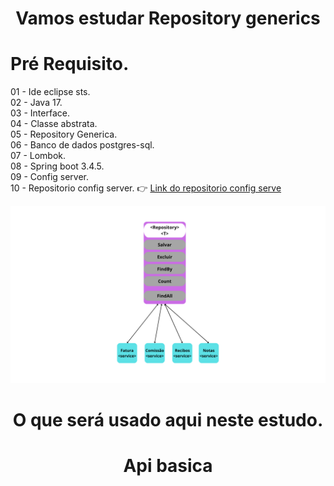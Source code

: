 <h1 align="center"> 
  Vamos estudar Repository generics
</h1>

# Pré Requisito.

01 - Ide eclipse sts.<br>
02 - Java 17.<br>
03 - Interface.<br>
04 - Classe abstrata.<br>
05 - Repository Generica.<br>
06 - Banco de dados postgres-sql.<br>
07 - Lombok.<br>
08 - Spring boot 3.4.5.<br>
09 - Config server.<br>
10 - Repositorio config server. 👉 [Link do repositorio config serve](https://github.com/EduardoNofre/config-server-portal-noticias)<br>

<p align="center">
  <img src="https://github.com/EduardoNofre/estudo-jpa-generics/blob/main/repositoryGenerico.png" alt="Sublime's custom image"/>  
</p>

<h1 align="center">
   O que será usado aqui neste estudo.
</h1>

<h1 align="center"> 
  Api basica 
</h1>



